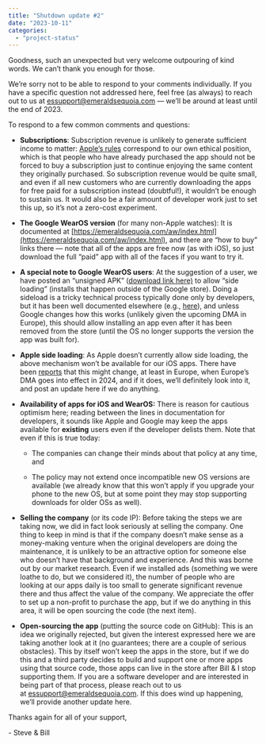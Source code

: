 ```yaml
---
title: "Shutdown update #2"
date: "2023-10-11"
categories: 
  - "project-status"
---
```


Goodness, such an unexpected but very welcome outpouring of kind words. We can’t thank you enough for those.

We’re sorry not to be able to respond to your comments individually. If you have a specific question not addressed here, feel free (as always) to reach out to us at [essupport@emeraldsequoia.com](mailto:essupport@emeraldsequoia.com) — we’ll be around at least until the end of 2023.

To respond to a few common comments and questions:

- **Subscriptions**: Subscription revenue is unlikely to generate sufficient income to matter: [Apple’s rules](https://developer.apple.com/app-store/review/guidelines/#3.1.2) correspond to our own ethical position, which is that people who have already purchased the app should not be forced to buy a subscription just to continue enjoying the same content they originally purchased. So subscription revenue would be quite small, and even if all new customers who are currently downloading the apps for free paid for a subscription instead (doubtful!), it wouldn’t be enough to sustain us. It would also be a fair amount of developer work just to set this up, so it’s not a zero-cost experiment.

- **The Google WearOS version** (for many non-Apple watches): It is documented at [https://emeraldsequoia.com/aw/index.html](https://emeraldsequoia.com/aw/index.html), and there are “how to buy” links there — note that all of the apps are free now (as with iOS), so just download the full “paid” app with all of the faces if you want to try it.

- **A special note to Google WearOS users**: At the suggestion of a user, we have posted an “unsigned APK” ([download link here)](http://emeraldsequoia.com/beta/ChronometerPro-upload.apk) to allow “side loading” (installs that happen outside of the Google store). Doing a sideload is a tricky technical process typically done only by developers, but it has been well documented elsewhere (e.g., [here](https://www.guidingtech.com/how-to-install-apks-on-wear-os-smartwatches/)), and unless Google changes how this works (unlikely given the upcoming DMA in Europe), this should allow installing an app even after it has been removed from the store (until the OS no longer supports the version the app was built for).

- **Apple side loading**: As Apple doesn’t currently allow side loading, the above mechanism won’t be available for our iOS apps. There have been [reports](https://techcrunch.com/2022/12/14/apple-will-reportedly-allow-sideloading-apps-with-ios-17/?guccounter=1&guce_referrer=aHR0cHM6Ly9kdWNrZHVja2dvLmNvbS8&guce_referrer_sig=AQAAACDgLvYbl9cT00Xjsgra1avhcrayzFAj9EvJG8uAsrMXbBucP0xqdgGSOmuhGlg3ziEzksZeGKaL2pVMnnnKQ0hX5JNEtHPoXNEJeRMH1_ZVGJBd9xpjfr0Tk3FXlDdYSX-L1d93W4pikHcGwtp2aGxIzTj0Ns1COdcBqbWc73m1) that this might change, at least in Europe, when Europe’s DMA goes into effect in 2024, and if it does, we’ll definitely look into it, and post an update here if we do anything.

- **Availability of apps for iOS and WearOS:** There is reason for cautious optimism here; reading between the lines in documentation for developers, it sounds like Apple and Google may keep the apps available for **existing** users even if the developer delists them. Note that even if this is true today:
    - The companies can change their minds about that policy at any time, and
    
    - The policy may not extend once incompatible new OS versions are available (we already know that this won’t apply if you upgrade your phone to the new OS, but at some point they may stop supporting downloads for older OSs as well).

- **Selling the company** (or its code IP): Before taking the steps we are taking now, we did in fact look seriously at selling the company. One thing to keep in mind is that if the company doesn’t make sense as a money-making venture when the original developers are doing the maintenance, it is unlikely to be an attractive option for someone else who doesn’t have that background and experience. And this was borne out by our market research. Even if we installed ads (something we were loathe to do, but we considered it), the number of people who are looking at our apps daily is too small to generate significant revenue there and thus affect the value of the company. We appreciate the offer to set up a non-profit to purchase the app, but if we do anything in this area, it will be open sourcing the code (the next item).

- **Open-sourcing the app** (putting the source code on GitHub): This is an idea we originally rejected, but given the interest expressed here we are taking another look at it (no guarantees; there are a couple of serious obstacles). This by itself won’t keep the apps in the store, but if we do this and a third party decides to build and support one or more apps using that source code, those apps can live in the store after Bill & I stop supporting them. If you are a software developer and are interested in being part of that process, please reach out to us at [essupport@emeraldsequoia.com](mailto:essupport@emeraldsequoia.com). If this does wind up happening, we’ll provide another update here.

Thanks again for all of your support,

\- Steve & Bill
